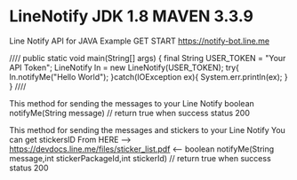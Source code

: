 # LineNotify JDK 1.8 MAVEN 3.3.9
Line Notify API for JAVA Example
GET START
https://notify-bot.line.me


////
public static void main(String[] args) {
        final String USER_TOKEN = "Your API Token";
        LineNotify ln = new LineNotify(USER_TOKEN);
        try{
            ln.notifyMe("Hello World");
        }catch(IOException ex){
            System.err.println(ex);
        }
    }
////

This method for sending the messages to your Line Notify
    boolean notifyMe(String message)
    // return true when success status 200

This method for sending the messages and stickers to your Line Notify
You can get stickersID From HERE --> https://devdocs.line.me/files/sticker_list.pdf <--
    boolean notifyMe(String message,int stickerPackageId,int stickerId)
    // return true when success status 200
